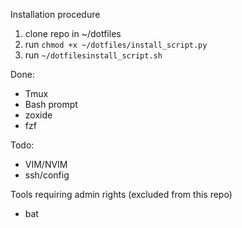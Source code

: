 Installation procedure
1. clone repo in ~/dotfiles
2. run `chmod +x ~/dotfiles/install_script.py`
3. run `~/dotfilesinstall_script.sh`

Done:
* Tmux
* Bash prompt
* zoxide
* fzf

Todo:
* VIM/NVIM
* ssh/config

Tools requiring admin rights (excluded from this repo)
* bat
